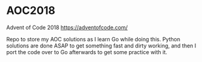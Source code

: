# AOC2018
Advent of Code 2018
https://adventofcode.com/

Repo to store my AOC solutions as I learn Go while doing this. Python solutions are done ASAP to 
get something fast and dirty working, and then I port the code over to Go afterwards to get
some practice with it.
